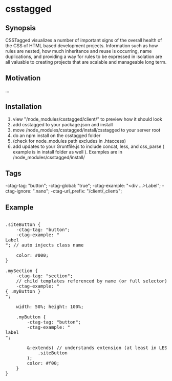 # csstagged

## Synopsis

CSSTagged visualizes a number of important signs of the overall health of
the CSS of HTML based development projects. Information such as how rules are
nested, how much inheritance and reuse is occurring, name duplications, and
providing a way for rules to be expressed in isolation are all valuable to
creating projects that are scalable and manageable long term.

## Motivation

...

## Installation

1. view "/node_modules/csstagged/client/" to preview how it should look
2. add csstagged to your package.json and install
3. move /node_modules/csstagged/install/csstagged to your server root
4. do an npm install on the csstagged folder
5. (check for node_modules path excludes in .htaccess)
6. add updates to your Gruntfile.js to include concat, less, and css_parse (
    example is in install folder as well ). Examples are in
    /node_modules/csstagged/install/

## Tags
-ctag-tag: "button";
-ctag-global: "true";
-ctag-example: "<div ...>Label</div>";
-ctag-ignore: ".nano";
-ctag-url_prefix: "/client/_client/";

## Example
<pre>

.siteButton {
    -ctag-tag: "button";
    -ctag-example: "<div ...>Label</div>"; // auto injects class name

    color: #000;
}

.mySection {
    -ctag-tag: "section";
    // child templates referenced by name (or full selector)
    -ctag-example: "<div ...>{ .myButton }</div>";

    width: 50%; height: 100%;

    .myButton {
        -ctag-tag: "button";
        -ctag-example: "<div ...>label</div>";

        &:extends( // understands extension (at least in LESS)
            .siteButton
        );    
        color: #f00;
    }
}

</pre>
